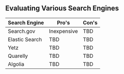 ## Evaluating Various Search Engines 




| Search Engine  | Pro's | Con's |
|----------------|-------|-------|
| Search.gov     | Inexpensive   | TBD   |
| Elastic Search | TBD   | TBD   |
| Yetz           | TBD   | TBD   |
| Quarelly       | TBD   | TBD   |
| Algolia        | TBD   | TBD   |
